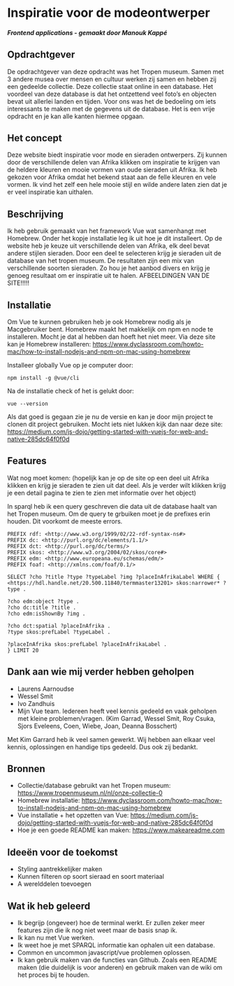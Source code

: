 # Inspiratie voor de modeontwerper
##### Frontend applications - gemaakt door Manouk Kappé

## Opdrachtgever
De opdrachtgever van deze opdracht was het Tropen museum. Samen met 3 andere musea over mensen en cultuur werken zij samen en 
hebben zij een gedeelde collectie. Deze collectie staat online in een database. Het voordeel van deze database is dat het 
ontzettend veel foto’s en objecten bevat uit allerlei landen en tijden. Voor ons was het de bedoeling om iets interessants 
te maken met de gegevens uit de database. Het is een vrije opdracht en je kan alle kanten hiermee opgaan.

## Het concept 
Deze website biedt inspiratie voor mode en sieraden ontwerpers. Zij kunnen door de verschillende delen van Afrika klikken 
om inspiratie te krijgen van de heldere kleuren en mooie vormen van oude sieraden uit Afrika. Ik heb gekozen voor Afrika omdat het bekend staat aan de felle kleuren en vele vormen. Ik vind het zelf een hele mooie stijl en wilde andere laten zien dat je er veel inspiratie kan uithalen. 

## Beschrijving
Ik heb gebruik gemaakt van het framework Vue wat samenhangt met Homebrew. Onder het kopje installatie leg ik uit hoe je 
dit installeert. Op de website heb je keuze uit verschillende delen van Afrika, elk deel bevat andere stijlen sieraden. 
Door een deel te selecteren krijg je sieraden uit de database van het tropen museum. De resultaten zijn een mix van 
verschillende soorten sieraden. Zo hou je het aanbod divers en krijg je genoeg resultaat om er inspiratie uit te halen. 
AFBEELDINGEN VAN DE SITE!!!!!

## Installatie 
Om Vue te kunnen gebruiken heb je ook Homebrew nodig als je Macgebruiker bent. Homebrew maakt het makkelijk om npm en 
node te installeren. Mocht je dat al hebben dan hoeft het niet meer. Via deze site kan je Homebrew 
installeren: https://www.dyclassroom.com/howto-mac/how-to-install-nodejs-and-npm-on-mac-using-homebrew 

Installeer globally Vue op je computer door:
```
npm install -g @vue/cli
```

Na de installatie check of het is gelukt door:
```
vue --version
```

Als dat goed is gegaan zie je nu de versie en kan je door mijn project te clonen dit project gebruiken. 
Mocht iets niet lukken kijk dan naar deze site: https://medium.com/js-dojo/getting-started-with-vuejs-for-web-and-native-285dc64f0f0d 

## Features
Wat nog moet komen: (hopelijk kan je op de site op een deel uit Afrika klikken en krijg je sieraden te zien uit dat deel. 
Als je verder wilt klikken krijg je een detail pagina te zien te zien met informatie over het object)

In sparql heb ik een query geschreven die data uit de database haalt van het Tropen museum. Om de query te grbuiken moet je de prefixes erin houden. Dit voorkomt de meeste errors. 

```
PREFIX rdf: <http://www.w3.org/1999/02/22-rdf-syntax-ns#>
PREFIX dc: <http://purl.org/dc/elements/1.1/>
PREFIX dct: <http://purl.org/dc/terms/>
PREFIX skos: <http://www.w3.org/2004/02/skos/core#>
PREFIX edm: <http://www.europeana.eu/schemas/edm/>
PREFIX foaf: <http://xmlns.com/foaf/0.1/>

SELECT ?cho ?title ?type ?typeLabel ?img ?placeInAfrikaLabel WHERE {
<https://hdl.handle.net/20.500.11840/termmaster13201> skos:narrower* ?type .
                
?cho edm:object ?type .
?cho dc:title ?title .
?cho edm:isShownBy ?img .
             
?cho dct:spatial ?placeInAfrika .
?type skos:prefLabel ?typeLabel .

?placeInAfrika skos:prefLabel ?placeInAfrikaLabel .
} LIMIT 20
```

## Dank aan wie mij verder hebben geholpen
-	Laurens Aarnoudse
-	Wessel Smit
- Ivo Zandhuis
-	Mijn Vue team. Iedereen heeft veel kennis gedeeld en vaak geholpen met kleine problemen/vragen. 
(Kim Garrad, Wessel Smit, Roy Csuka, Sjors Eveleens, Coen, Wiebe, Joan, Deanna Bosschert)

Met Kim Garrard heb ik veel samen gewerkt. Wij hebben aan elkaar veel kennis, oplossingen en handige tips gedeeld. 
Dus ook zij bedankt. 

## Bronnen
-	Collectie/database gebruikt van het Tropen museum: https://www.tropenmuseum.nl/nl/onze-collectie-0 
-	Homebrew installatie: https://www.dyclassroom.com/howto-mac/how-to-install-nodejs-and-npm-on-mac-using-homebrew
-	Vue installatie + het opzetten van Vue: https://medium.com/js-dojo/getting-started-with-vuejs-for-web-and-native-285dc64f0f0d
-	Hoe je een goede README kan maken: https://www.makeareadme.com 


## Ideeën voor de toekomst
-	Styling aantrekkelijker maken
-	Kunnen filteren op soort sieraad en soort materiaal
-	A werelddelen toevoegen

## Wat ik heb geleerd
-	Ik begrijp (ongeveer) hoe de terminal werkt. Er zullen zeker meer features zijn die ik nog niet weet maar de basis snap ik.
-	Ik kan nu met Vue werken.
-	Ik weet hoe je met SPARQL informatie kan ophalen uit een database.
-	Common en uncommon javascript/vue problemen oplossen. 
-	Ik kan gebruik maken van de functies van Github. Zoals een README maken (die duidelijk is voor anderen) en 
gebruik maken van de wiki om het proces bij te houden.  

 
